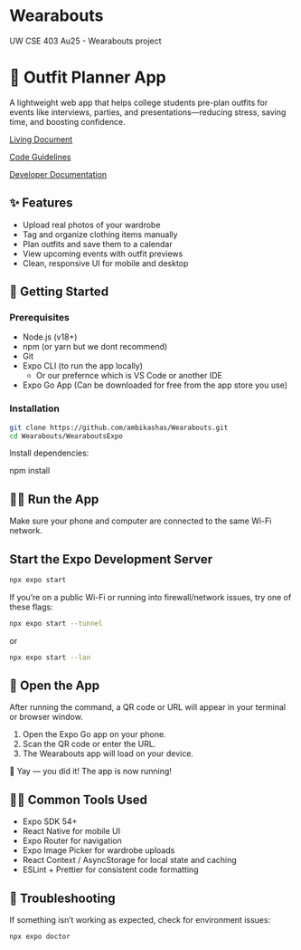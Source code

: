 # Wearabouts
UW CSE 403 Au25 - Wearabouts project
# 📅 Outfit Planner App

A lightweight web app that helps college students pre-plan outfits for events like interviews, parties, and presentations—reducing stress, saving time, and boosting confidence.

[Living Document](https://docs.google.com/document/d/1KpbRdOSH_yJGZnzOoH199a6Eis-hvjhoAU9NHdUZcsI/edit?usp=sharing)

[Code Guidelines](coding-guidelines.md)

[Developer Documentation](developer-documentation.md)

## ✨ Features

- Upload real photos of your wardrobe
- Tag and organize clothing items manually
- Plan outfits and save them to a calendar
- View upcoming events with outfit previews
- Clean, responsive UI for mobile and desktop

## 🚀 Getting Started

### Prerequisites

- Node.js (v18+)
- npm (or yarn but we dont recommend)
- Git
- Expo CLI (to run the app locally)
  *  Or our prefernce which is VS Code or another IDE 
- Expo Go App (Can be downloaded for free from the app store you use)

### Installation

```bash
git clone https://github.com/ambikashas/Wearabouts.git
cd Wearabouts/WearaboutsExpo
```
Install dependencies:

npm install

## 🏃‍♀️ Run the App

Make sure your phone and computer are connected to the same Wi-Fi network.

## Start the Expo Development Server

```bash
npx expo start
```

If you’re on a public Wi-Fi or running into firewall/network issues, try one of these flags:

```bash
npx expo start --tunnel
```

or

```bash
npx expo start --lan
```

## 🎉 Open the App

After running the command, a QR code or URL will appear in your terminal or browser window.

1. Open the Expo Go app on your phone.
2. Scan the QR code or enter the URL.
3. The Wearabouts app will load on your device.

🎉 Yay — you did it! The app is now running!

## 🧑‍💻 Common Tools Used

- Expo SDK 54+
- React Native for mobile UI
- Expo Router for navigation
- Expo Image Picker for wardrobe uploads
- React Context / AsyncStorage for local state and caching
- ESLint + Prettier for consistent code formatting

## 🧩 Troubleshooting

If something isn’t working as expected, check for environment issues:

```bash
npx expo doctor
```
